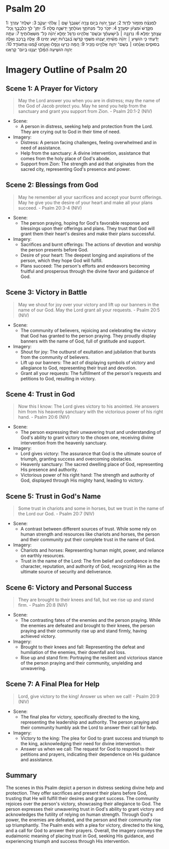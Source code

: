 # Psalm 20
1: לַמְנַצֵּ֗חַ מִזְמ֥וֹר לְדָוִֽד׃
2: יַֽעַנְךָ֣ יְ֭הוָה בְּי֣וֹם צָרָ֑ה יְ֝שַׂגֶּבְךָ֗ שֵׁ֤ם ׀ אֱלֹהֵ֬י יַעֲקֹֽב׃
3: יִשְׁלַֽח־ עֶזְרְךָ֥ מִקֹּ֑דֶשׁ וּ֝מִצִּיּ֗וֹן יִסְעָדֶֽךָּ׃
4: יִזְכֹּ֥ר כָּל־ מִנְחֹתֶ֑ךָ וְעוֹלָתְךָ֖ יְדַשְּׁנֶ֣ה סֶֽלָה׃
5: יִֽתֶּן־ לְךָ֥ כִלְבָבֶ֑ךָ וְֽכָל־ עֲצָתְךָ֥ יְמַלֵּֽא׃
6: נְרַנְּנָ֤ה ׀ בִּ֘ישׁ֤וּעָתֶ֗ךָ וּבְשֵֽׁם־ אֱלֹהֵ֥ינוּ נִדְגֹּ֑ל יְמַלֵּ֥א יְ֝הוָ֗ה כָּל־ מִשְׁאֲלוֹתֶֽיךָ׃
7: עַתָּ֤ה יָדַ֗עְתִּי כִּ֤י הוֹשִׁ֥יעַ ׀ יְהוָ֗ה מְשִׁ֫יח֥וֹ יַ֭עֲנֵהוּ מִשְּׁמֵ֣י קָדְשׁ֑וֹ בִּ֝גְבֻר֗וֹת יֵ֣שַׁע יְמִינֽוֹ׃
8: אֵ֣לֶּה בָ֭רֶכֶב וְאֵ֣לֶּה בַסּוּסִ֑ים וַאֲנַ֓חְנוּ ׀ בְּשֵׁם־ יְהוָ֖ה אֱלֹהֵ֣ינוּ נַזְכִּֽיר׃
9: הֵ֭מָּה כָּרְע֣וּ וְנָפָ֑לוּ וַאֲנַ֥חְנוּ קַּ֝֗מְנוּ וַנִּתְעוֹדָֽד׃
10: יְהוָ֥ה הוֹשִׁ֑יעָה הַ֝מֶּ֗לֶךְ יַעֲנֵ֥נוּ בְיוֹם־ קָרְאֵֽנוּ׃

# Imagery Outline of Psalm 20

## Scene 1: A Prayer for Victory

> May the Lord answer you when you are in distress; may the name of the God of Jacob protect you. May he send you help from the sanctuary and grant you support from Zion. - Psalm 20:1-2 (NIV)

- Scene: 
  - A person in distress, seeking help and protection from the Lord. They are crying out to God in their time of need.
- Imagery:
  - Distress: A person facing challenges, feeling overwhelmed and in need of assistance.
  - Help from the sanctuary: A divine intervention, assistance that comes from the holy place of God's abode.
  - Support from Zion: The strength and aid that originates from the sacred city, representing God's presence and power.

## Scene 2: Blessings from God

> May he remember all your sacrifices and accept your burnt offerings. May he give you the desire of your heart and make all your plans succeed. - Psalm 20:3-4 (NIV)

- Scene:
  - The person praying, hoping for God's favorable response and blessings upon their offerings and plans. They trust that God will grant them their heart's desires and make their plans successful.
- Imagery:
  - Sacrifices and burnt offerings: The actions of devotion and worship the person presents before God.
  - Desire of your heart: The deepest longing and aspirations of the person, which they hope God will fulfill.
  - Plans succeed: The person's efforts and endeavors becoming fruitful and prosperous through the divine favor and guidance of God.

## Scene 3: Victory in Battle

> May we shout for joy over your victory and lift up our banners in the name of our God. May the Lord grant all your requests. - Psalm 20:5 (NIV)

- Scene:
  - The community of believers, rejoicing and celebrating the victory that God has granted to the person praying. They proudly display banners with the name of God, full of gratitude and support.
- Imagery:
  - Shout for joy: The outburst of exultation and jubilation that bursts from the community of believers.
  - Lift up our banners: The act of displaying symbols of victory and allegiance to God, representing their trust and devotion.
  - Grant all your requests: The fulfillment of the person's requests and petitions to God, resulting in victory.

## Scene 4: Trust in God

> Now this I know: The Lord gives victory to his anointed. He answers him from his heavenly sanctuary with the victorious power of his right hand. - Psalm 20:6 (NIV)

- Scene:
  - The person expressing their unwavering trust and understanding of God's ability to grant victory to the chosen one, receiving divine intervention from the heavenly sanctuary.
- Imagery:
  - Lord gives victory: The assurance that God is the ultimate source of triumph, granting success and overcoming obstacles.
  - Heavenly sanctuary: The sacred dwelling place of God, representing His presence and authority.
  - Victorious power of his right hand: The strength and authority of God, displayed through His mighty hand, leading to victory.

## Scene 5: Trust in God's Name

> Some trust in chariots and some in horses, but we trust in the name of the Lord our God. - Psalm 20:7 (NIV)

- Scene:
  - A contrast between different sources of trust. While some rely on human strength and resources like chariots and horses, the person and their community put their complete trust in the name of God.
- Imagery:
  - Chariots and horses: Representing human might, power, and reliance on earthly resources.
  - Trust in the name of the Lord: The firm belief and confidence in the character, reputation, and authority of God, recognizing Him as the ultimate source of security and deliverance.

## Scene 6: Victory and Personal Success

> They are brought to their knees and fall, but we rise up and stand firm. - Psalm 20:8 (NIV)

- Scene:
  - The contrasting fates of the enemies and the person praying. While the enemies are defeated and brought to their knees, the person praying and their community rise up and stand firmly, having achieved victory.
- Imagery:
  - Brought to their knees and fall: Representing the defeat and humiliation of the enemies, their downfall and loss.
  - Rise up and stand firm: Portraying the resilient and victorious stance of the person praying and their community, unyielding and unwavering.

## Scene 7: A Final Plea for Help

> Lord, give victory to the king! Answer us when we call! - Psalm 20:9 (NIV)

- Scene:
  - The final plea for victory, specifically directed to the king, representing the leadership and authority. The person praying and their community humbly ask the Lord to answer their call for help.
- Imagery:
  - Victory to the king: The plea for God to grant success and triumph to the king, acknowledging their need for divine intervention.
  - Answer us when we call: The request for God to respond to their petitions and prayers, indicating their dependence on His guidance and assistance.

## Summary

The scenes in this Psalm depict a person in distress seeking divine help and protection. They offer sacrifices and present their plans before God, trusting that He will fulfill their desires and grant success. The community rejoices over the person's victory, showcasing their allegiance to God. The person expresses their unwavering trust in God's ability to grant victory and acknowledges the futility of relying on human strength. Through God's power, the enemies are defeated, and the person and their community rise up triumphantly. The Psalm ends with a plea for victory, directed to the king, and a call for God to answer their prayers. Overall, the imagery conveys the eudaimonic meaning of placing trust in God, seeking His guidance, and experiencing triumph and success through His intervention.